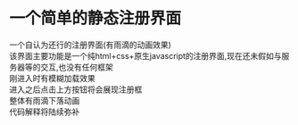 # 一个简单的静态注册界面
一个自认为还行的注册界面(有雨滴的动画效果)</br>
该界面主要功能是一个纯html+css+原生javascript的注册界面,现在还未假如与服务器等的交互,也没有任何框架</br>
刚进入时有模糊加载效果</br>
进入之后点击上方按钮将会展现注册框</br>
整体有雨滴下落动画</br>
代码解释将陆续弥补</br>
